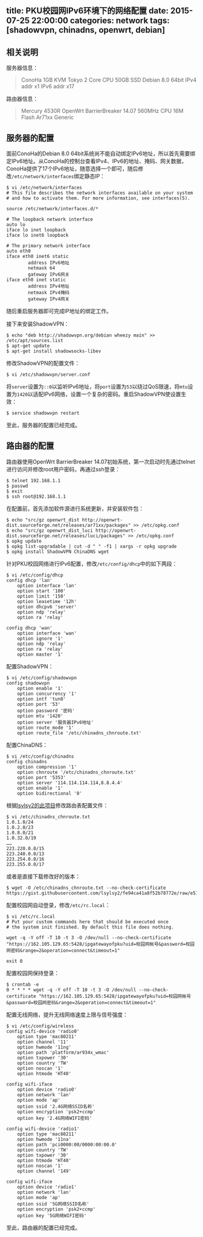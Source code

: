 title: PKU校园网IPv6环境下的网络配置
date: 2015-07-25 22:00:00
categories: network
tags: [shadowvpn, chinadns, openwrt, debian]
---

## 相关说明

服务器信息：

> ConoHa 1GB KVM Tokyo
> 2 Core CPU
> 50GB SSD
> Debian 8.0 64bit
> IPv4 addr x1
> IPv6 addr x17

路由器信息：

> Mercury 4530R OpenWrt BarrierBreaker 14.07
> 560MHz CPU
> 16M Flash
> Ar71xx Generic

## 服务器的配置

面前ConoHa的Debian 8.0 64bit系统尚不能自动绑定IPv6地址，所以首先需要绑定IPv6地址。从ConoHa的控制台查看IPv4、IPv6的地址、掩码、网关数据，ConoHa提供了17个IPv6地址，随意选择一个即可，随后修改`/etc/network/interfaces`绑定静态IP：

    $ vi /etc/network/interfaces
    # This file describes the network interfaces available on your system
    # and how to activate them. For more information, see interfaces(5).

    source /etc/network/interfaces.d/*

    # The loopback network interface
    auto lo
    iface lo inet loopback
    iface lo inet6 loopback

    # The primary network interface
    auto eth0
    iface eth0 inet6 static
            address IPv6地址
            netmask 64
            gateway IPv6网关
    iface eth0 inet static
            address IPv4地址
            netmask IPv4掩码
            gateway IPv4网关

随后重启服务器即可完成IP地址的绑定工作。

接下来安装ShadowVPN：

    $ echo "deb http://shadowvpn.org/debian wheezy main" >> /etc/apt/sources.list
    $ apt-get update
    $ apt-get install shadowsocks-libev

修改ShadowVPN的配置文件：

    $ vi /etc/shadowvpn/server.conf

将`server`设置为`::0`以监听IPv6地址，将`port`设置为`53`以绕过QoS限速，将`mtu`设置为`1420`以适配IPv6网络，设置一个复杂的密码。重启ShadowVPN使设置生效：

    $ service shadowvpn restart

至此，服务器的配置已经完成。

## 路由器的配置

路由器使用OpenWrt BarrierBreaker 14.07初始系统，第一次启动时先通过telnet进行访问并修改root用户密码，再通过ssh登录：

    $ telnet 192.168.1.1
    $ passwd
    $ exit
    $ ssh root@192.168.1.1

在配置前，首先添加软件源进行系统更新，并安装软件包：

    $ echo "src/gz openwrt_dist http://openwrt-dist.sourceforge.net/releases/ar71xx/packages" >> /etc/opkg.conf
    $ echo "src/gz openwrt_dist_luci http://openwrt-dist.sourceforge.net/releases/luci/packages" >> /etc/opkg.conf
    $ opkg update
    $ opkg list-upgradable | cut -d " " -f1 | xargs -r opkg upgrade
    $ opkg install ShadowVPN ChinaDNS wget

针对PKU校园网络进行IPv6配置，修改`/etc/config/dhcp`中的如下两段：

    $ vi /etc/config/dhcp
    config dhcp 'lan'
        option interface 'lan'
        option start '100'
        option limit '150'
        option leasetime '12h'
        option dhcpv6 'server'
        option ndp 'relay'
        option ra 'relay'

    config dhcp 'wan'
        option interface 'wan'
        option ignore '1'
        option ndp 'relay'
        option ra 'relay'
        option master '1'

配置ShadowVPN：

    $ vi /etc/config/shadowvpn
    config shadowvpn
        option enable '1'
        option concurrency '1'
        option intf 'tun0'
        option port '53'
        option password '密码'
        option mtu '1420'
        option server '服务器IPv6地址'
        option route_mode '1'
        option route_file '/etc/chinadns_chnroute.txt'

配置ChinaDNS：

    $ vi /etc/config/chinadns
    config chinadns
        option compression '1'
        option chnroute '/etc/chinadns_chnroute.txt'
        option port '5353'
        option server '114.114.114.114,8.8.4.4'
        option enable '1'
        option bidirectional '0'

根据[lsylsy2的此项目](https://gist.github.com/lsylsy2/fe94ca41a8f52b78772e)修改路由表配置文件：

    $ vi /etc/chinadns_chnroute.txt
    1.0.1.0/24
    1.0.2.0/23
    1.0.8.0/21
    1.0.32.0/19
    ……
    223.220.0.0/15
    223.240.0.0/13
    223.254.0.0/16
    223.255.0.0/17

或者是直接下载修改好的版本：

    $ wget -O /etc/chinadns_chnroute.txt --no-check-certificate https://gist.githubusercontent.com/lsylsy2/fe94ca41a8f52b78772e/raw/e51449a7d76d153d3df6934d285d7871cb0862ae/cidr_merge

配置校园网自动登录，修改`/etc/rc.local`：

    $ vi /etc/rc.local
    # Put your custom commands here that should be executed once
    # the system init finished. By default this file does nothing.

    wget -q -Y off -T 10 -t 3 -O /dev/null --no-check-certificate "https://162.105.129.65:5428/ipgatewayofpku?uid=校园网帐号&password=校园网密码&range=2&operation=connect&timeout=1"

    exit 0

配置校园网保持登录：

    $ crontab -e
    0 * * * * wget -q -Y off -T 10 -t 3 -O /dev/null --no-check-certificate "https://162.105.129.65:5428/ipgatewayofpku?uid=校园网帐号&password=校园网密码&range=2&operation=connect&timeout=1"

配置无线网络，提升无线网络速度上限与信号强度：

    $ vi /etc/config/wireless
    config wifi-device 'radio0'
        option type 'mac80211'
        option channel '11'
        option hwmode '11ng'
        option path 'platform/ar934x_wmac'
        option txpower '30'
        option country 'TW'
        option noscan '1'
        option htmode 'HT40'

    config wifi-iface
        option device 'radio0'
        option network 'lan'
        option mode 'ap'
        option ssid '2.4G网络SSID名称'
        option encryption 'psk2+ccmp'
        option key '2.4G网络WIFI密码'

    config wifi-device 'radio1'
        option type 'mac80211'
        option hwmode '11na'
        option path 'pci0000:00/0000:00:00.0'
        option country 'TW'
        option txpower '30'
        option htmode 'HT40'
        option noscan '1'
        option channel '149'

    config wifi-iface
        option device 'radio1'
        option network 'lan'
        option mode 'ap'
        option ssid '5G网络SSID名称'
        option encryption 'psk2+ccmp'
        option key '5G网络WIFI密码'

至此，路由器的配置已经完成。
